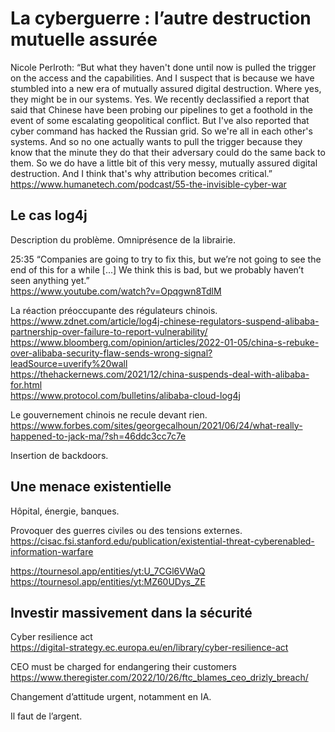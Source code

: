 # La cyberguerre : l’autre destruction mutuelle assurée

Nicole Perlroth: “But what they haven't done until now is pulled the trigger on the access and the capabilities. And I suspect that is because we have stumbled into a new era of mutually assured digital destruction. Where yes, they might be in our systems. Yes. We recently declassified a report that said that Chinese have been probing our pipelines to get a foothold in the event of some escalating geopolitical conflict. But I've also reported that cyber command has hacked the Russian grid. So we're all in each other's systems. And so no one actually wants to pull the trigger because they know that the minute they do that their adversary could do the same back to them. So we do have a little bit of this very messy, mutually assured digital destruction. And I think that's why attribution becomes critical.”  
https://www.humanetech.com/podcast/55-the-invisible-cyber-war 

## Le cas log4j
Description du problème. Omniprésence de la librairie.

25:35 “Companies are going to try to fix this, but we’re not going to see the end of this for a while [...] We think this is bad, but we probably haven’t seen anything yet.”  
https://www.youtube.com/watch?v=Opqgwn8TdlM 

La réaction préoccupante des régulateurs chinois.  
https://www.zdnet.com/article/log4j-chinese-regulators-suspend-alibaba-partnership-over-failure-to-report-vulnerability/  
https://www.bloomberg.com/opinion/articles/2022-01-05/china-s-rebuke-over-alibaba-security-flaw-sends-wrong-signal?leadSource=uverify%20wall  
https://thehackernews.com/2021/12/china-suspends-deal-with-alibaba-for.html  
https://www.protocol.com/bulletins/alibaba-cloud-log4j 

Le gouvernement chinois ne recule devant rien.  
https://www.forbes.com/sites/georgecalhoun/2021/06/24/what-really-happened-to-jack-ma/?sh=46ddc3cc7c7e 

Insertion de backdoors.

## Une menace existentielle
Hôpital, énergie, banques.

Provoquer des guerres civiles ou des tensions externes.  
https://cisac.fsi.stanford.edu/publication/existential-threat-cyberenabled-information-warfare 

https://tournesol.app/entities/yt:U_7CGl6VWaQ  
https://tournesol.app/entities/yt:MZ60UDys_ZE

## Investir massivement dans la sécurité
Cyber resilience act  
https://digital-strategy.ec.europa.eu/en/library/cyber-resilience-act 

CEO must be charged for endangering their customers  
https://www.theregister.com/2022/10/26/ftc_blames_ceo_drizly_breach/

Changement d’attitude urgent, notamment en IA.

Il faut de l’argent.



